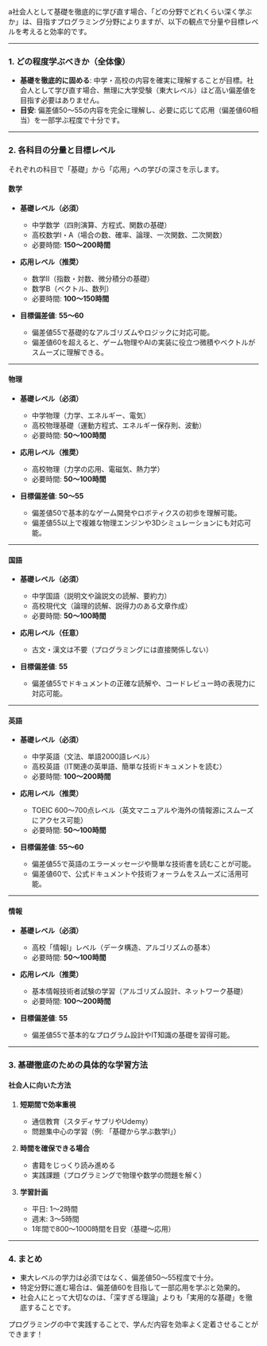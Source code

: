 a社会人として基礎を徹底的に学び直す場合、「どの分野でどれくらい深く学ぶか」は、目指すプログラミング分野によりますが、以下の観点で分量や目標レベルを考えると効率的です。

---

### **1. どの程度学ぶべきか（全体像）**
- **基礎を徹底的に固める**: 中学・高校の内容を確実に理解することが目標。社会人として学び直す場合、無理に大学受験（東大レベル）ほど高い偏差値を目指す必要はありません。
- **目安**: 偏差値50～55の内容を完全に理解し、必要に応じて応用（偏差値60相当）を一部学ぶ程度で十分です。

---

### **2. 各科目の分量と目標レベル**
それぞれの科目で「基礎」から「応用」への学びの深さを示します。

#### **数学**
- **基礎レベル（必須）**
  - 中学数学（四則演算、方程式、関数の基礎）
  - 高校数学Ⅰ・A（場合の数、確率、論理、一次関数、二次関数）
  - 必要時間: **150～200時間**
  
- **応用レベル（推奨）**
  - 数学Ⅱ（指数・対数、微分積分の基礎）
  - 数学B（ベクトル、数列）
  - 必要時間: **100～150時間**

- **目標偏差値**: **55～60**
  - 偏差値55で基礎的なアルゴリズムやロジックに対応可能。
  - 偏差値60を超えると、ゲーム物理やAIの実装に役立つ微積やベクトルがスムーズに理解できる。

---

#### **物理**
- **基礎レベル（必須）**
  - 中学物理（力学、エネルギー、電気）
  - 高校物理基礎（運動方程式、エネルギー保存則、波動）
  - 必要時間: **50～100時間**
  
- **応用レベル（推奨）**
  - 高校物理（力学の応用、電磁気、熱力学）
  - 必要時間: **50～100時間**

- **目標偏差値**: **50～55**
  - 偏差値50で基本的なゲーム開発やロボティクスの初歩を理解可能。
  - 偏差値55以上で複雑な物理エンジンや3Dシミュレーションにも対応可能。

---

#### **国語**
- **基礎レベル（必須）**
  - 中学国語（説明文や論説文の読解、要約力）
  - 高校現代文（論理的読解、説得力のある文章作成）
  - 必要時間: **50～100時間**

- **応用レベル（任意）**
  - 古文・漢文は不要（プログラミングには直接関係しない）

- **目標偏差値**: **55**
  - 偏差値55でドキュメントの正確な読解や、コードレビュー時の表現力に対応可能。

---

#### **英語**
- **基礎レベル（必須）**
  - 中学英語（文法、単語2000語レベル）
  - 高校英語（IT関連の英単語、簡単な技術ドキュメントを読む）
  - 必要時間: **100～200時間**

- **応用レベル（推奨）**
  - TOEIC 600～700点レベル（英文マニュアルや海外の情報源にスムーズにアクセス可能）
  - 必要時間: **50～100時間**

- **目標偏差値**: **55～60**
  - 偏差値55で英語のエラーメッセージや簡単な技術書を読むことが可能。
  - 偏差値60で、公式ドキュメントや技術フォーラムをスムーズに活用可能。

---

#### **情報**
- **基礎レベル（必須）**
  - 高校「情報Ⅰ」レベル（データ構造、アルゴリズムの基本）
  - 必要時間: **50～100時間**

- **応用レベル（推奨）**
  - 基本情報技術者試験の学習（アルゴリズム設計、ネットワーク基礎）
  - 必要時間: **100～200時間**

- **目標偏差値**: **55**
  - 偏差値55で基本的なプログラム設計やIT知識の基礎を習得可能。

---

### **3. 基礎徹底のための具体的な学習方法**
#### **社会人に向いた方法**
1. **短期間で効率重視**
   - 通信教育（スタディサプリやUdemy）
   - 問題集中心の学習（例: 「基礎から学ぶ数学Ⅰ」）

2. **時間を確保できる場合**
   - 書籍をじっくり読み進める
   - 実践課題（プログラミングで物理や数学の問題を解く）

3. **学習計画**
   - 平日: 1～2時間
   - 週末: 3～5時間
   - 1年間で800～1000時間を目安（基礎～応用）

---

### **4. まとめ**
- 東大レベルの学力は必須ではなく、偏差値50～55程度で十分。  
- 特定分野に進む場合は、偏差値60を目指して一部応用を学ぶと効果的。  
- 社会人にとって大切なのは、「深すぎる理論」よりも「実用的な基礎」を徹底することです。

プログラミングの中で実践することで、学んだ内容を効率よく定着させることができます！